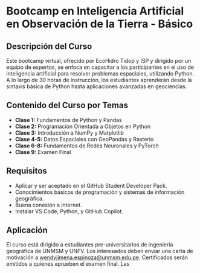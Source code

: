 # Bootcamp en Inteligencia Artificial en Observación de la Tierra - Básico

## Descripción del Curso

Este bootcamp virtual, ofrecido por EcoHidro Tidop y ISP y dirigido por un equipo de expertos, se enfoca en capacitar a los participantes en el uso de inteligencia artificial para resolver problemas espaciales, utilizando Python. A lo largo de 30 horas de instrucción, los estudiantes aprenderán desde la sintaxis básica de Python hasta aplicaciones avanzadas en geociencias.

## Contenido del Curso por Temas

- **Clase 1:** Fundamentos de Python y Pandas
- **Clase 2:** Programación Orientada a Objetos en Python
- **Clase 3:** Introducción a NumPy y Matplotlib
- **Clase 4-5:** Datos Espaciales con GeoPandas y Rasterio
- **Clase 6-8:** Fundamentos de Redes Neuronales y PyTorch
- **Clase 9:** Examen Final

## Requisitos

- Aplicar y ser aceptado en el GitHub Student Developer Pack.
- Conocimientos básicos de programación y sistemas de información geográfica.
- Buena conexión a internet.
- Instalar VS Code, Python, y GitHub Copilot.

## Aplicación

El curso está dirigido a estudiantes pre-universitarios de ingeniería geográfica de UNMSM y UNFV. Los interesados deben enviar una carta de motivación a [wendyjimena.espinoza@unmsm.edu.pe](mailto:wendyjimena.espinoza@unmsm.edu.pe). Certificados serán emitidos a quienes aprueben el examen final. Las


